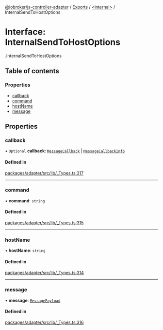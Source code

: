 [@iobroker/js-controller-adapter](../README.md) / [Exports](../modules.md) / [<internal\>](../modules/internal_.md) / InternalSendToHostOptions

# Interface: InternalSendToHostOptions

[<internal>](../modules/internal_.md).InternalSendToHostOptions

## Table of contents

### Properties

- [callback](internal_.InternalSendToHostOptions.md#callback)
- [command](internal_.InternalSendToHostOptions.md#command)
- [hostName](internal_.InternalSendToHostOptions.md#hostname)
- [message](internal_.InternalSendToHostOptions.md#message)

## Properties

### callback

• `Optional` **callback**: [`MessageCallback`](../modules/internal_.md#messagecallback) \| [`MessageCallbackInfo`](internal_.MessageCallbackInfo.md)

#### Defined in

[packages/adapter/src/lib/_Types.ts:317](https://github.com/ioBroker/ioBroker.js-controller/blob/8ea66616/packages/adapter/src/lib/_Types.ts#L317)

___

### command

• **command**: `string`

#### Defined in

[packages/adapter/src/lib/_Types.ts:315](https://github.com/ioBroker/ioBroker.js-controller/blob/8ea66616/packages/adapter/src/lib/_Types.ts#L315)

___

### hostName

• **hostName**: `string`

#### Defined in

[packages/adapter/src/lib/_Types.ts:314](https://github.com/ioBroker/ioBroker.js-controller/blob/8ea66616/packages/adapter/src/lib/_Types.ts#L314)

___

### message

• **message**: [`MessagePayload`](../modules/internal_.md#messagepayload)

#### Defined in

[packages/adapter/src/lib/_Types.ts:316](https://github.com/ioBroker/ioBroker.js-controller/blob/8ea66616/packages/adapter/src/lib/_Types.ts#L316)

